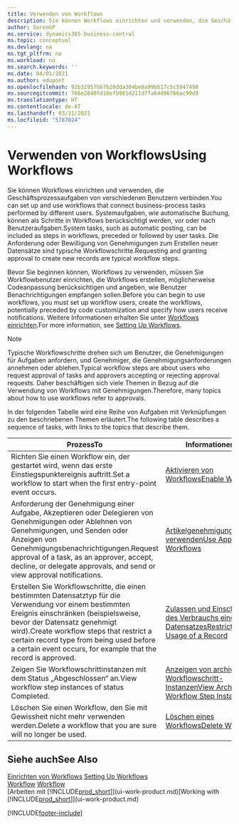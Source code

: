 ```yaml
---
title: Verwenden von Workflows
description: Sie können Workflows einrichten und verwenden, die Geschäftsprozessaufgaben von verschiedenen Benutzern verbinden. Erfahren Sie mehr über die verschiedenen Schritte, die Sie ausführen müssen, um Workflows zu verwenden.
author: SorenGP
ms.service: dynamics365-business-central
ms.topic: conceptual
ms.devlang: na
ms.tgt_pltfrm: na
ms.workload: na
ms.search.keywords: ''
ms.date: 04/01/2021
ms.author: edupont
ms.openlocfilehash: 92b32957bb7b20dda304be8a99bb17c5c5947498
ms.sourcegitcommit: 766e2840fd16efb901d211d7fa64d96766ac99d9
ms.translationtype: HT
ms.contentlocale: de-AT
ms.lasthandoff: 03/31/2021
ms.locfileid: "5787024"
---
```

# <a name="using-workflows"></a><span data-ttu-id="b2bc5-104">Verwenden von Workflows</span><span class="sxs-lookup"><span data-stu-id="b2bc5-104">Using Workflows</span></span>
<span data-ttu-id="b2bc5-105">Sie können Workflows einrichten und verwenden, die Geschäftsprozessaufgaben von verschiedenen Benutzern verbinden.</span><span class="sxs-lookup"><span data-stu-id="b2bc5-105">You can set up and use workflows that connect business-process tasks performed by different users.</span></span> <span data-ttu-id="b2bc5-106">Systemaufgaben, wie automatische Buchung, können als Schritte in Workflows berücksichtigt werden, vor oder nach Benutzeraufgaben.</span><span class="sxs-lookup"><span data-stu-id="b2bc5-106">System tasks, such as automatic posting, can be included as steps in workflows, preceded or followed by user tasks.</span></span> <span data-ttu-id="b2bc5-107">Die Anforderung oder Bewilligung von Genehmigungen zum Erstellen neuer Datensätze sind typische Workflowschritte.</span><span class="sxs-lookup"><span data-stu-id="b2bc5-107">Requesting and granting approval to create new records are typical workflow steps.</span></span>  

 <span data-ttu-id="b2bc5-108">Bevor Sie beginnen können, Workflows zu verwenden, müssen Sie Workflowbenutzer einrichten, die Workflows erstellen, möglicherweise Codeanpassung berücksichtigen und angeben, wie Benutzer Benachrichtigungen empfangen sollen.</span><span class="sxs-lookup"><span data-stu-id="b2bc5-108">Before you can begin to use workflows, you must set up workflow users, create the workflows, potentially preceded by code customization and specify how users receive notifications.</span></span> <span data-ttu-id="b2bc5-109">Weitere Informationen erhalten Sie unter [Workflows einrichten](across-set-up-workflows.md).</span><span class="sxs-lookup"><span data-stu-id="b2bc5-109">For more information, see [Setting Up Workflows](across-set-up-workflows.md).</span></span>  

> [!NOTE]  
>  <span data-ttu-id="b2bc5-110">Typische Workflowschritte drehen sich um Benutzer, die Genehmigungen für Aufgaben anfordern, und Genehmiger, die Genehmigungsanforderungen annehmen oder ablehen.</span><span class="sxs-lookup"><span data-stu-id="b2bc5-110">Typical workflow steps are about users who request approval of tasks and approvers accepting or rejecting approval requests.</span></span> <span data-ttu-id="b2bc5-111">Daher beschäftigen sich viele Themen in Bezug auf die Verwendung von Workflows mit Genehmigungen.</span><span class="sxs-lookup"><span data-stu-id="b2bc5-111">Therefore, many topics about how to use workflows refer to approvals.</span></span>  

 <span data-ttu-id="b2bc5-112">In der folgenden Tabelle wird eine Reihe von Aufgaben mit Verknüpfungen zu den beschriebenen Themen erläutert.</span><span class="sxs-lookup"><span data-stu-id="b2bc5-112">The following table describes a sequence of tasks, with links to the topics that describe them.</span></span>  

|<span data-ttu-id="b2bc5-113">**Prozess**</span><span class="sxs-lookup"><span data-stu-id="b2bc5-113">**To**</span></span>|<span data-ttu-id="b2bc5-114">**Informationen**</span><span class="sxs-lookup"><span data-stu-id="b2bc5-114">**See**</span></span>|  
|------------|-------------|  
|<span data-ttu-id="b2bc5-115">Richten Sie einen Workflow ein, der gestartet wird, wenn das erste Einstiegspunktereignis auftritt.</span><span class="sxs-lookup"><span data-stu-id="b2bc5-115">Set a workflow to start when the first entry-point event occurs.</span></span>|[<span data-ttu-id="b2bc5-116">Aktivieren von Workflows</span><span class="sxs-lookup"><span data-stu-id="b2bc5-116">Enable Workflows</span></span>](across-how-to-enable-workflows.md)|  
|<span data-ttu-id="b2bc5-117">Anforderung der Genehmigung einer Aufgabe, Akzeptieren oder Delegieren von Genehmigungen oder Ablehnen von Genehmigungen, und Senden oder Anzeigen von Genehmigungsbenachrichtigungen.</span><span class="sxs-lookup"><span data-stu-id="b2bc5-117">Request approval of a task, as an approver, accept, decline, or delegate approvals, and send or view approval notifications.</span></span>|[<span data-ttu-id="b2bc5-118">Artikelgenehmigungsworkflow verwenden</span><span class="sxs-lookup"><span data-stu-id="b2bc5-118">Use Approval Workflows</span></span>](across-how-use-approval-workflows.md)|  
|<span data-ttu-id="b2bc5-119">Erstellen Sie Workflowschritte, die einen bestimmten Datensatztyp für die Verwendung vor einem bestimmten Ereignis einschränken (beispielsweise, bevor der Datensatz genehmigt wird).</span><span class="sxs-lookup"><span data-stu-id="b2bc5-119">Create workflow steps that restrict a certain record type from being used before a certain event occurs, for example that the record is approved.</span></span>|[<span data-ttu-id="b2bc5-120">Zulassen und Einschränken des Verbrauchs eines Datensatzes</span><span class="sxs-lookup"><span data-stu-id="b2bc5-120">Restrict and Allow Usage of a Record</span></span>](across-how-to-restrict-and-allow-usage-of-a-record.md)|  
|<span data-ttu-id="b2bc5-121">Zeigen Sie Workflowschrittinstanzen mit dem Status „Abgeschlossen“ an.</span><span class="sxs-lookup"><span data-stu-id="b2bc5-121">View workflow step instances of status Completed.</span></span>|[<span data-ttu-id="b2bc5-122">Anzeigen von archivierten Workflowschritt-Instanzen</span><span class="sxs-lookup"><span data-stu-id="b2bc5-122">View Archived Workflow Step Instances</span></span>](across-how-to-view-archived-workflow-step-instances.md)|  
|<span data-ttu-id="b2bc5-123">Löschen Sie einen Workflow, den Sie mit Gewissheit nicht mehr verwenden werden.</span><span class="sxs-lookup"><span data-stu-id="b2bc5-123">Delete a workflow that you are sure will no longer be used.</span></span>|[<span data-ttu-id="b2bc5-124">Löschen eines Workflows</span><span class="sxs-lookup"><span data-stu-id="b2bc5-124">Delete Workflows</span></span>](across-how-to-delete-workflows.md)|  

## <a name="see-also"></a><span data-ttu-id="b2bc5-125">Siehe auch</span><span class="sxs-lookup"><span data-stu-id="b2bc5-125">See Also</span></span>  
<span data-ttu-id="b2bc5-126">[Einrichten von Workflows](across-set-up-workflows.md) </span><span class="sxs-lookup"><span data-stu-id="b2bc5-126">[Setting Up Workflows](across-set-up-workflows.md) </span></span>  
<span data-ttu-id="b2bc5-127">[Workflow](across-workflow.md) </span><span class="sxs-lookup"><span data-stu-id="b2bc5-127">[Workflow](across-workflow.md) </span></span>  
<span data-ttu-id="b2bc5-128">[Arbeiten mit [!INCLUDE[prod_short](includes/prod_short.md)]](ui-work-product.md)</span><span class="sxs-lookup"><span data-stu-id="b2bc5-128">[Working with [!INCLUDE[prod_short](includes/prod_short.md)]](ui-work-product.md)</span></span>


[!INCLUDE[footer-include](includes/footer-banner.md)]